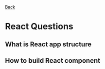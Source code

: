 [Back](../README.md)

# React Questions


## What is React app structure


## How to build React component
